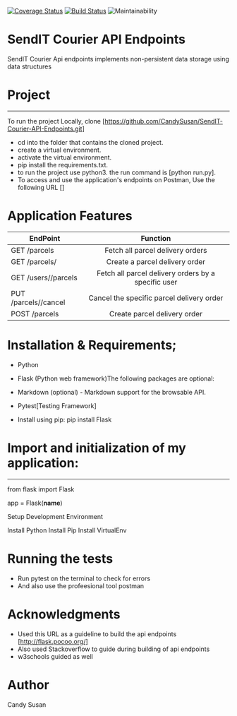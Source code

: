 [![Coverage Status](https://coveralls.io/repos/github/CandySusan/SendIT-Courier-API-Endpoints/badge.svg?branch=develop)](https://coveralls.io/github/CandySusan/SendIT-Courier-API-Endpoints?branch=develop)
[![Build Status](https://travis-ci.org/CandySusan/SendIT-Courier-API-Endpoints.svg?branch=develop)](https://travis-ci.org/CandySusan/SendIT-Courier-API-Endpoints)
![Maintainability](https://api.codeclimate.com/v1/badges/5e1cc600d8edac9bbfd2/maintainability)





# SendIT Courier API Endpoints

SendIT Courier Api endpoints implements non-persistent data storage using data structures

# Project
********************************************************
To run the project Locally, clone [https://github.com/CandySusan/SendIT-Courier-API-Endpoints.git]

- cd into the folder that contains the cloned project.
- create a virtual environment.
- activate the virtual environment.
- pip install the requirements.txt.
- to run the project use python3. the run command is [python run.py].
- To access and use the application's endpoints on Postman, Use the following URL []

# Application Features

	                      
|   EndPoint                     | Function        
| -------------                  |:-------------:
| GET /parcels                   |Fetch all parcel delivery orders 
| GET /parcels/<parcelId>        |Create a parcel delivery order  
| GET /users/<userId>/parcels    |Fetch all parcel delivery orders by a specific user
  PUT /parcels/<parcelId>/cancel |Cancel the specific parcel delivery order  
  POST /parcels                  |Create parcel delivery order
                
      

# Installation & Requirements;

- Python

- Flask (Python web framework)The following packages are optional:

- Markdown (optional) - Markdown support for the browsable API. 

- Pytest[Testing Framework]

- Install using pip: pip install Flask 

# Import and initialization of my application:
*********************************************

from flask import Flask

app = Flask(__name__)

Setup Development Environment 

Install Python
Install Pip
Install VirtualEnv

# Running the tests

- Run pytest on the terminal to check for errors
- And also use the profeesional tool postman



# Acknowledgments

- Used this URL as a guideline to build the api endpoints [http://flask.pocoo.org/]
- Also used Stackoverflow to guide during building of api endpoints
- w3schools guided as well


# Author

Candy Susan

